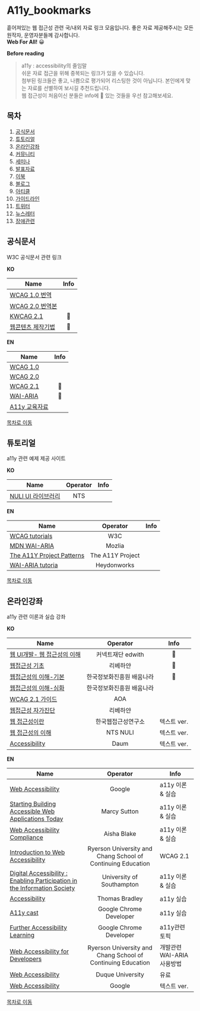 # A11y_bookmarks
흩어져있는 웹 접근성 관련 국/내외 자료 링크 모음입니다. 좋은 자료 제공해주시는 모든 원작자, 운영자분들께 감사합니다. 
<br>
 __Web For All!__ 😀  

__Before reading__
> a11y : accessibility의 줄임말<br>
> 쉬운 자료 접근을 위해 중복되는 링크가 있을 수 있습니다. <br>
> 첨부된 링크들은 좋고, 나쁨으로 평가되어 리스팅한 것이 아닙니다. 본인에게 맞는 자료를 선별하여 보시길 추천드립니다. <br>
> 웹 접근성이 처음이신 분들은 info에 :seedling: 있는 것들을 우선 참고해보세요.

## 목차 
1. [공식문서](#공식문서)
2. [튜토리얼](#튜토리얼)
3. [온라인강좌](#온라인강좌)
4. [커뮤니티](#커뮤니티)
5. [세미나](#세미나)
6. [발표자료](#발표자료)
7. [이북](#이북)
8. [블로그](#블로그)
9. [아티클](#아티클)
10. [가이드라인](#가이드라인)
11. [트위터](#트위터)
12. [뉴스레터](#뉴스레터)
13. [장애관련](#장애관련)

## 공식문서
W3C 공식문서 관련 링크

__KO__

| Name | Info |
| -------- | :--------: |
| [WCAG 1.0 번역](http://gregshin.pe.kr/atag10/) |  |
| [WCAG 2.0 번역본](https://www.wah.or.kr:444/w3c_doc/techs/general.html) |  |
| [KWCAG 2.1](http://news.seoul.go.kr/gov/files/2014/01/5552af1b5fb910.17981163.pdf) | :seedling: |
| [웹콘텐츠 제작기법](https://www.wah.or.kr:444/Participation/technique.asp?tab=1) | :seedling: |
  
__EN__

| Name | Info |
| -------- | :--------: |
| [WCAG 1.0](https://www.w3.org/TR/WAI-WEBCONTENT/#toc) |  |
| [WCAG 2.0](https://www.w3.org/TR/WCAG20/) |  |
| [WCAG 2.1](https://www.w3.org/TR/WCAG21/) | :seedling: |
| [WAI-ARIA](https://www.w3.org/TR/wai-aria/) | :seedling: |
| [A11y 교육자료](https://www.w3.org/TR/wai-aria/) |  |

[목차로 이동](#목차)

## 튜토리얼
a11y 관련 예제 제공 사이트

__KO__

| Name | Operator | Info |
| -------- | :--------: | --------: |
| [NULI UI 라이브러리](https://nuli.navercorp.com/sharing/ui/uioLayout) | NTS |  |

__EN__

| Name | Operator | Info |
| -------- | :--------: | --------: |
| [WCAG tutorials](https://www.w3.org/WAI/tutorials/images/) | W3C |  |
| [MDN WAI-ARIA](https://developer.mozilla.org/ko/docs/Web/Accessibility/ARIA) | Mozlia |  |
| [The A11Y Project Patterns](https://a11yproject.com/patterns/) | The A11Y Project |  |
| [WAI-ARIA tutoria](http://heydonworks.com/practical_aria_examples/) | Heydonworks |  |


[목차로 이동](#목차)

## 온라인강좌
a11y 관련 이론과 실습 강좌

__KO__

| Name | Operator | Info |
| -------- | :--------: | :--------: |
| [웹 UI개발- 웹 접근성의 이해](https://www.edwith.org/boostcourse-ui/joinLectures/19154) | 커넥트재단 edwith | :seedling: |
| [웹접근성 기초]( https://www.youtube.com/watch?v=OwxZbJwtYDM&list=PL_6yF2upGJYs6IzIl9UiCt12eIM17k2Xe) | 리베하얀 | :seedling: |
| [웹접근성의 이해-기본](https://www.edwith.org/boostcourse-ui/joinLectures/19154) | 한국정보화진흥원 배움나라 | :seedling: |
| [웹접근성의 이해-심화](http://www.estudy.or.kr/estudy2.0/kor/classroom/classroom_list.asp?MenuCode=M2010121519285200000&mPageFlag=view&mTabFlag=&lectermId=20220151207) | 한국정보화진흥원 배움나라 |  |
| [WCAG 2.1 가이드]( https://www.youtube.com/watch?v=_OR6D9L7sgY&list=PLtaz5vK7MbK1bAGhAFkidBzIRVrNqVo5j) | AOA |  |
| [웹접근성 자가진단](https://www.youtube.com/watch?v=S2bxrT7wvSk&list=PL_6yF2upGJYuaMxwPJHnbkrY1m0aeLTkB) | 리베하얀 |  |
| [웹 접근성이란](https://www.wah.or.kr:444/Accessibility/define.asp) | 한국웹접근성연구소 | 텍스트 ver. |
| [웹 접근성의 이해](https://nuli.navercorp.com/sharing/a11y/awareness) | NTS NULI | 텍스트 ver. |
| [Accessibility](http://darum.daum.net/accessibility/intro) | Daum | 텍스트 ver. |

__EN__

| Name | Operator | Info |
| -------- | :--------: | -------- |
| [Web Accessibility](https://eu.udacity.com/course/web-accessibility--ud891) | Google | a11y 이론 & 실습 |
| [Starting Building Accessible Web Applications Today](https://egghead.io/courses/start-building-accessible-web-applications-today) | Marcy Sutton | a11y 이론 & 실습 |
| [Web Accessibility Compliance](https://teamtreehouse.com/library/web-accessibility-compliance) | Aisha Blake | a11y 이론 & 실습 |
| [Introduction to Web Accessibility](https://www.classcentral.com/course/canvas-network-introduction-to-web-accessibility-13329) | Ryerson University and Chang School of Continuing Education | WCAG 2.1 |
| [Digital Accessibility : Enabling Participation in the Information Society](https://www.classcentral.com/course/futurelearn-digital-accessibility-enabling-participation-in-the-information-society-7127) | University of Southampton | a11y 이론 & 실습 |
| [Accessibility]( https://www.youtube.com/watch?v=o4xHfi4t9S0&list=PLWjCJDeWfDdcEtSnqq_iGLKGA_H_3o3y7) | Thomas Bradley | a11y 실습 |
| [A11y cast](https://eu.udacity.com/course/web-accessibility--ud891) | Google Chrome Developer | a11y 실습 |
| [Further Accessibility Learning](https://www.youtube.com/watch?v=nEjTbZXYY48&list=PLNYkxOF6rcIDJlkmUY8qoSV7PKSoBEEvp) | Google Chrome Developer | a11y관련 토픽 |
| [Web Accessibility for Developers](https://www.classcentral.com/course/canvas-network-web-accessibility-for-developers-11887) | Ryerson University and Chang School of Continuing Education | 개발관련 WAI-ARIA 사용방법 |
| [Web Accessibility](https://dequeuniversity.com/curriculum/online-classes/) | Duque University | 유료 |
| [Web Accessibility](https://dequeuniversity.com/curriculum/online-classes/) | Google | 텍스트 ver. |

[목차로 이동](#목차)
